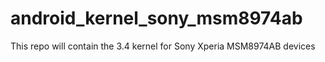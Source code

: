 android_kernel_sony_msm8974ab
=============================

This repo will contain the 3.4 kernel for Sony Xperia MSM8974AB devices
